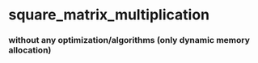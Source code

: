 # square_matrix_multiplication
### without any optimization/algorithms (only dynamic memory allocation)